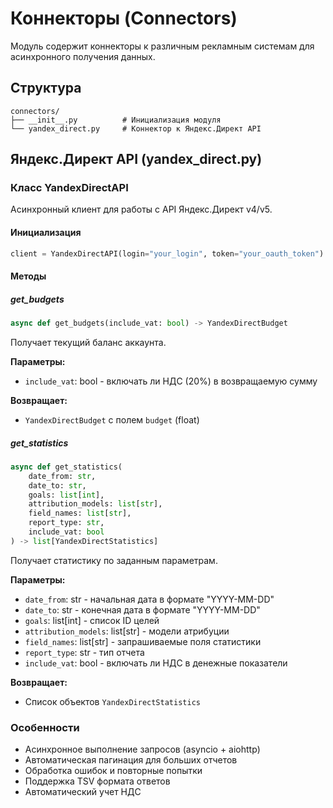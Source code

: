 # Коннекторы (Connectors)

Модуль содержит коннекторы к различным рекламным системам для асинхронного получения данных.

## Структура

```
connectors/
├── __init__.py          # Инициализация модуля
└── yandex_direct.py     # Коннектор к Яндекс.Директ API
```

## Яндекс.Директ API (yandex_direct.py)

### Класс YandexDirectAPI

Асинхронный клиент для работы с API Яндекс.Директ v4/v5.

#### Инициализация

```python
client = YandexDirectAPI(login="your_login", token="your_oauth_token")
```

#### Методы

##### get_budgets
```python
async def get_budgets(include_vat: bool) -> YandexDirectBudget
```
Получает текущий баланс аккаунта.

**Параметры:**
- `include_vat`: bool - включать ли НДС (20%) в возвращаемую сумму

**Возвращает:**
- `YandexDirectBudget` с полем `budget` (float)

##### get_statistics
```python
async def get_statistics(
    date_from: str,
    date_to: str,
    goals: list[int],
    attribution_models: list[str],
    field_names: list[str],
    report_type: str,
    include_vat: bool
) -> list[YandexDirectStatistics]
```
Получает статистику по заданным параметрам.

**Параметры:**
- `date_from`: str - начальная дата в формате "YYYY-MM-DD"
- `date_to`: str - конечная дата в формате "YYYY-MM-DD"
- `goals`: list[int] - список ID целей
- `attribution_models`: list[str] - модели атрибуции
- `field_names`: list[str] - запрашиваемые поля статистики
- `report_type`: str - тип отчета
- `include_vat`: bool - включать ли НДС в денежные показатели

**Возвращает:**
- Список объектов `YandexDirectStatistics`

### Особенности
- Асинхронное выполнение запросов (asyncio + aiohttp)
- Автоматическая пагинация для больших отчетов
- Обработка ошибок и повторные попытки
- Поддержка TSV формата ответов
- Автоматический учет НДС
